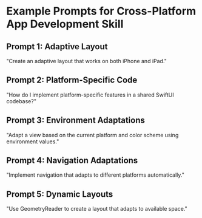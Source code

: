 # Example Prompts for Cross-Platform App Development Skill

## Prompt 1: Adaptive Layout
"Create an adaptive layout that works on both iPhone and iPad."

## Prompt 2: Platform-Specific Code
"How do I implement platform-specific features in a shared SwiftUI codebase?"

## Prompt 3: Environment Adaptations
"Adapt a view based on the current platform and color scheme using environment values."

## Prompt 4: Navigation Adaptations
"Implement navigation that adapts to different platforms automatically."

## Prompt 5: Dynamic Layouts
"Use GeometryReader to create a layout that adapts to available space."